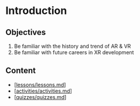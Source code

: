 # Introduction

## Objectives

1. Be familiar with the history and trend of AR & VR
2. Be familiar with future careers in XR development

## Content

- [[lessons/lessons.md]]
- [[activities/activities.md]]
- [[quizzes/quizzes.md]]

[//begin]: # "Autogenerated link references for markdown compatibility"
[lessons/lessons.md]: lessons/lessons.md "Introduction Lessons"
[activities/activities.md]: activities/activities.md "Introduction Activities"
[quizzes/quizzes.md]: quizzes/quizzes.md "Introduction Quizzes"
[//end]: # "Autogenerated link references"